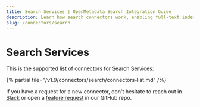 ```yaml
---
title: Search Services | OpenMetadata Search Integration Guide
description: Learn how search connectors work, enabling full-text indexing and discovery across all ingested metadata.
slug: /connectors/search
---
```


# Search Services

This is the supported list of connectors for Search Services:

{% partial file="/v1.9/connectors/search/connectors-list.md" /%}

If you have a request for a new connector, don't hesitate to reach out in [Slack](https://slack.open-metadata.org/) or
open a [feature request](https://github.com/open-metadata/OpenMetadata/issues/new/choose) in our GitHub repo.
